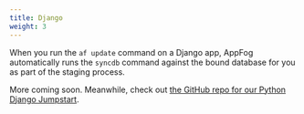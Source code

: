 ```yaml
---
title: Django
weight: 3
---
```


When you run the `af update` command on a Django app, AppFog automatically runs the `syncdb` command against the bound database for you as part of the staging process.

More coming soon. Meanwhile, check out [the GitHub repo for our Python Django Jumpstart](https://github.com/appfog/af-python-django).
